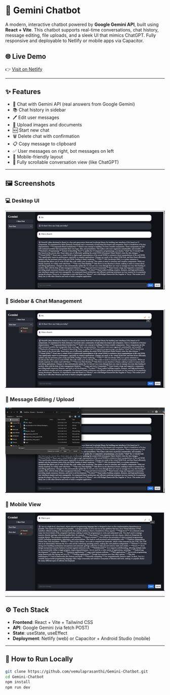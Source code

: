 
# 🤖 Gemini Chatbot

A modern, interactive chatbot powered by **Google Gemini API**, built using **React + Vite**. This chatbot supports real-time conversations, chat history, message editing, file uploads, and a sleek UI that mimics ChatGPT. Fully responsive and deployable to Netlify or mobile apps via Capacitor.

## 🌐 Live Demo

👉 [Visit on Netlify](https://688c77129c083ed516af0a3c--jade-bavarois-8f1a29.netlify.app/)  

---

## ✨ Features

- 💬 Chat with Gemini API (real answers from Google Gemini)
- 📚 Chat history in sidebar
- 🖊️ Edit user messages
- 📎 Upload images and documents
- 🆕 Start new chat
- 🗑️ Delete chat with confirmation
- 📋 Copy message to clipboard
- ✅ User messages on right, bot messages on left
- 📱 Mobile-friendly layout
- 🔄 Fully scrollable conversation view (like ChatGPT)

---

## 🖼️ Screenshots

### 💻 Desktop UI

![Chat UI](https://github.com/vemulaprasanthi/Gemini-Chatbot/blob/main/src/assets/ui.png?raw=true)

### 📁 Sidebar & Chat Management

![Sidebar](https://github.com/vemulaprasanthi/Gemini-Chatbot/blob/main/src/assets/2.png?raw=true)

### 📝 Message Editing / Upload

![Editing Message](https://github.com/vemulaprasanthi/Gemini-Chatbot/blob/main/src/assets/3.png?raw=true)

### 📱 Mobile View

![Mobile View](https://github.com/vemulaprasanthi/Gemini-Chatbot/blob/main/src/assets/4.png?raw=true)

---

## ⚙️ Tech Stack

- **Frontend**: React + Vite + Tailwind CSS
- **API**: Google Gemini (via fetch POST)
- **State**: useState, useEffect
- **Deployment**: Netlify (web) or Capacitor + Android Studio (mobile)

---

## 🚀 How to Run Locally

```bash
git clone https://github.com/vemulaprasanthi/Gemini-Chatbot.git
cd Gemini-Chatbot
npm install
npm run dev
